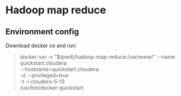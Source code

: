 # Hadoop map reduce


## Environment config

Download docker ce and run:

> docker run -v "$(pwd)/hadoop-map-reduce:/var/www/" --name quickstart.cloudera \
  --hostname=quickstart.cloudera \
  -d --privileged=true \
  -t -i cloudera-5-13 \
  /usr/bin/docker-quickstart
